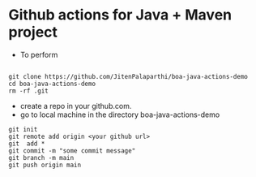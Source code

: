 # Github actions for Java + Maven project

- To perform 

```

git clone https://github.com/JitenPalaparthi/boa-java-actions-demo
cd boa-java-actions-demo
rm -rf .git
```

- create a repo in your github.com.
- go to local machine in the directory boa-java-actions-demo

```
git init
git remote add origin <your github url>
git  add *
git commit -m "some commit message"
git branch -m main
git push origin main 
```